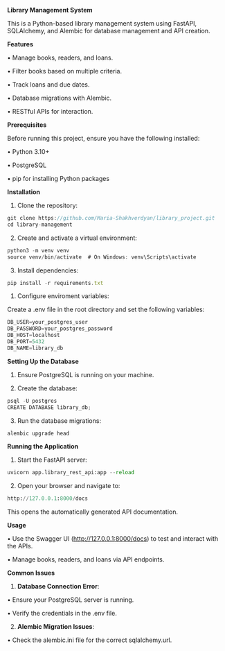 **Library Management System**

This is a Python-based library management system using FastAPI, SQLAlchemy, and Alembic for database management and API creation.

**Features**

•	Manage books, readers, and loans.

•	Filter books based on multiple criteria.

•	Track loans and due dates.

•	Database migrations with Alembic.

•	RESTful APIs for interaction.

**Prerequisites**

Before running this project, ensure you have the following installed:

•	Python 3.10+

•	PostgreSQL

•	pip for installing Python packages

**Installation**

1.	Clone the repository:

```jsx
git clone https://github.com/Maria-Shakhverdyan/library_project.git
cd library-management
```

2.	Create and activate a virtual environment:

```jsx
python3 -m venv venv
source venv/bin/activate  # On Windows: venv\Scripts\activate
```

3.	Install dependencies:

```jsx
pip install -r requirements.txt
```

1. Configure enviroment variables:

Create a .env file in the root directory and set the following variables:

```python
DB_USER=your_postgres_user
DB_PASSWORD=your_postgres_password
DB_HOST=localhost
DB_PORT=5432
DB_NAME=library_db
```

**Setting Up the Database**

1.	Ensure PostgreSQL is running on your machine.

2.	Create the database:

```python
psql -U postgres
CREATE DATABASE library_db;
```

3.	Run the database migrations:

```python
alembic upgrade head
```

**Running the Application**

1.	Start the FastAPI server:

```python
uvicorn app.library_rest_api:app --reload
```

2.	Open your browser and navigate to:

```python
http://127.0.0.1:8000/docs
```

This opens the automatically generated API documentation.

**Usage**

•	Use the Swagger UI (http://127.0.0.1:8000/docs) to test and interact with the APIs.

•	Manage books, readers, and loans via API endpoints.

**Common Issues**

1.	**Database Connection Error**:

•	Ensure your PostgreSQL server is running.

•	Verify the credentials in the .env file.

2.	**Alembic Migration Issues**:

•	Check the alembic.ini file for the correct sqlalchemy.url.

